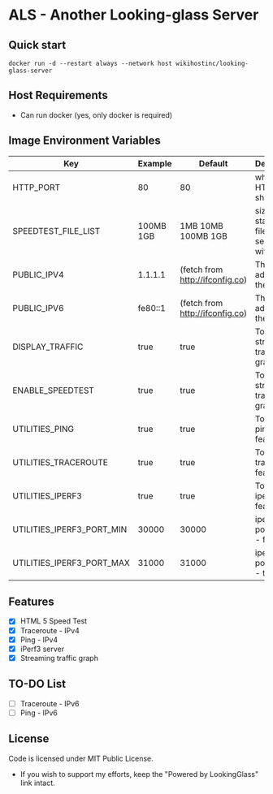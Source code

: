 # ALS - Another Looking-glass Server

## Quick start
```
docker run -d --restart always --network host wikihostinc/looking-glass-server
```

## Host Requirements
 - Can run docker (yes, only docker is required)

## Image Environment Variables
|  Key   | Example  | Default | Description |
|  ----  | ----  | ---- | ----  |
| HTTP_PORT | 80 | 80 | which HTTP port should use |
| SPEEDTEST_FILE_LIST  | 100MB 1GB | 1MB 10MB 100MB 1GB | size of static test files, separate with space |
| PUBLIC_IPV4  | 1.1.1.1 | (fetch from http://ifconfig.co) | The IPv4 address of the server |
| PUBLIC_IPV6  | fe80::1 | (fetch from http://ifconfig.co) | The IPv6 address of the server|
| DISPLAY_TRAFFIC | true | true | Toggle the streaming traffic graph |
| ENABLE_SPEEDTEST |  true | true | Toggle the streaming traffic graph |
| UTILITIES_PING | true | true | Toggle the ping feature |
| UTILITIES_TRACEROUTE | true | true | Toggle the traceroute feature |
| UTILITIES_IPERF3 | true | true | Toggle the iperf3 feature |
| UTILITIES_IPERF3_PORT_MIN | 30000 | 30000 | iperf3 listen port range - from |
| UTILITIES_IPERF3_PORT_MAX | 31000 | 31000 | iperf3 listen port range - to |


## Features
- [x] HTML 5 Speed Test
- [x] Traceroute - IPv4
- [x] Ping - IPv4
- [x] iPerf3 server
- [x] Streaming traffic graph

## TO-DO List
- [ ] Traceroute - IPv6
- [ ] Ping - IPv6

## License

Code is licensed under MIT Public License.

* If you wish to support my efforts, keep the "Powered by LookingGlass" link intact.
